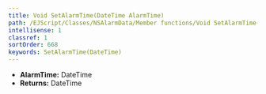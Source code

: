 ```yaml
---
title: Void SetAlarmTime(DateTime AlarmTime)
path: /EJScript/Classes/NSAlarmData/Member functions/Void SetAlarmTime(DateTime p_0)
intellisense: 1
classref: 1
sortOrder: 668
keywords: SetAlarmTime(DateTime)
---
```



* **AlarmTime:** DateTime
* **Returns:** DateTime


